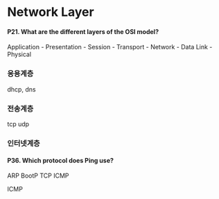 # Network Layer

#### P21. What are the different layers of the OSI model?
Application - Presentation - Session - Transport - Network - Data Link - Physical

### 응용계층
dhcp, dns

### 전송계층
tcp udp

### 인터넷계층
#### P36. Which protocol does Ping use?
ARP
BootP
TCP
ICMP

ICMP
